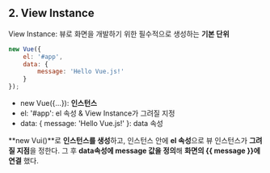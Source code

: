

## 2. View Instance

View Instance: 뷰로 화면을 개발하기 위한 필수적으로 생성하는 **기본 단위**

```javascript
new Vue({
    el: '#app',
    data: {
        message: 'Hello Vue.js!'
    }
});
```

* new Vue({...}): **인스턴스**
* el: '#app': el 속성 & View Instance가 그려질 지정
* data: {  message: 'Hello Vue.js!' }: data 속성

**new Vui()**로 **인스턴스를 생성**하고, 인스턴스 안에 **el 속성**으로 뷰 인스턴스가 **그려질 지점**을 정한다. 그 후 **data속성에 message 값을 정의**해 **화면의 {{ message }}에 연결** 했다.

